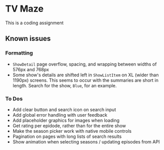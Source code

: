 # TV Maze

This is a coding assignment

## Known issues

### Formatting

- `ShowDetail` page overflow, spacing, and wrapping between widths of 576px and 768px
- Some show's details are shifted left in `ShowListItem` on XL (wider than 1190px) screens. This seems to occur with the summaries are short in length. Search for the show, `Blue`, for an example.

### To Dos

- Add clear button and search icon on search input
- Add global error handling with user feedback
- Add placeholder graphics for images when loading
- Get rating per epidode, rather than for the entire show
- Make the season picker work with native mobile controls
- Pagination on pages with long lists of search results
- Show animation when selecting seasons / updating episodes from API
